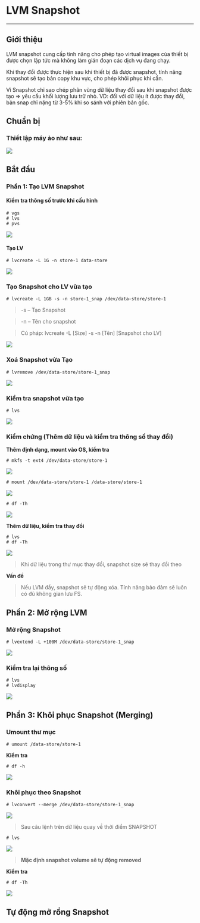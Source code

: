 # LVM Snapshot
---
## Giới thiệu
LVM snapshot cung cấp tính năng cho phép tạo virtual images của thiết bị được chọn lập tức mà không làm gián đoạn các dịch vụ đang chạy.

Khi thay đổi được thực hiện sau khi thiết bị đã được snapshot, tính năng snapshot sẽ tạo bản copy khu vực, cho phép khôi phục khi cần.

Vì Snapshot chỉ sao chép phân vùng dữ liệu thay đổi sau khi snapshot được tạo => yêu cầu khối lượng lưu trữ nhỏ. VD: đối với dữ liệu ít được thay đổi, bản snap chỉ nặng từ 3-5% khi so sánh với phiên bản gốc.

## Chuẩn bị
### Thiết lập máy ảo như sau:
![](PIC/basic-lvm-1.png)

## Bắt đầu
### Phần 1: Tạo LVM Snapshot
#### Kiểm tra thông số trước khi cấu hình
```
# vgs
# lvs
# pvs
```
![](PIC/snap-1.png)

#### Tạo LV
```
# lvcreate -L 1G -n store-1 data-store
```
![](PIC/snap-2.png)
### Tạo Snapshot cho LV vừa tạo
```
# lvcreate -L 1GB -s -n store-1_snap /dev/data-store/store-1
```
> -s – Tạo Snapshot

> -n – Tên cho snapshot

> Cú pháp: lvcreate -L [Size] -s -n [Tên] [Snapshot cho LV]

![](PIC/snap-3.png)

### Xoá Snapshot vừa Tạo
```
# lvremove /dev/data-store/store-1_snap
```
![](PIC/snap-4.png)

### Kiểm tra snapshot vừa tạo
```
# lvs
```
![](PIC/snap-5.png)
### Kiểm chứng (Thêm dữ liệu và kiểm tra thông số thay đổi)
__Thêm định dạng, mount vào OS, kiểm tra__
```
# mkfs -t ext4 /dev/data-store/store-1
```
![](PIC/snap-6.png)
```
# mount /dev/data-store/store-1 /data-store/store-1
```
![](PIC/snap-7.png)
```
# df -Th
```
![](PIC/snap-8.png)

__Thêm dữ liệu, kiểm tra thay đổi__
```
# lvs
# df -Th
```
![](PIC/snap-9.png)

> Khi dữ liệu trong thư mục thay đổi, snapshot size sẽ thay đổi theo

__Vấn đề__

> Nếu LVM đầy, snapshot sẽ tự động xóa. Tính năng bảo đảm sẽ luôn có đủ không gian lưu FS.

## Phần 2: Mở rộng LVM
### Mở rộng Snapshot
```
# lvextend -L +100M /dev/data-store/store-1_snap
```
![](PIC/snap-10.png)
### Kiểm tra lại thông số
```
# lvs
# lvdisplay
```
![](PIC/snap-11.png)

## Phần 3: Khôi phục Snapshot (Merging)
### Umount thư mục
```
# umount /data-store/store-1
```
__Kiểm tra__
```
# df -h
```
![](PIC/snap-12.png)
### Khôi phục theo Snapshot
```
# lvconvert --merge /dev/data-store/store-1_snap
```
![](PIC/snap-13.png)
> Sau câu lệnh trên dữ liệu quay về thời điểm SNAPSHOT

```
# lvs
```
![](PIC/snap-13-1.png)
> __Mặc định snapshot volume sẽ tự động removed__

__Kiểm tra__
```
# df -Th
```
![](PIC/snap-14.png)

## Tự động mở rổng Snapshot
